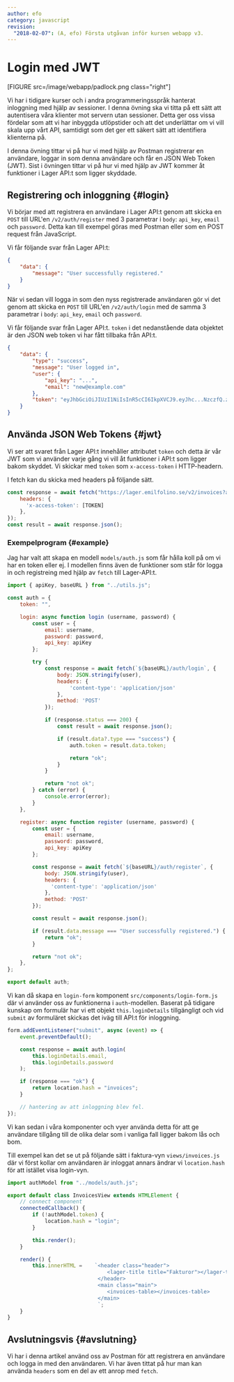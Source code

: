 ```yaml
---
author: efo
category: javascript
revision:
  "2018-02-07": (A, efo) Första utgåvan inför kursen webapp v3.
---
```

Login med JWT
==================================

[FIGURE src=/image/webapp/padlock.png class="right"]

Vi har i tidigare kurser och i andra programmeringsspråk hanterat inloggning med hjälp av sessioner. I denna övning ska vi titta på ett sätt att autentisera våra klienter mot servern utan sessioner. Detta ger oss vissa fördelar som att vi har inbyggda utlöpstider och att det underlättar om vi vill skala upp vårt API, samtidigt som det ger ett säkert sätt att identifiera klienterna på.

I denna övning tittar vi på hur vi med hjälp av Postman registrerar en användare, loggar in som denna användare och får en JSON Web Token (JWT). Sist i övningen tittar vi på hur vi med hjälp av JWT kommer åt funktioner i Lager API:t som ligger skyddade.



<!--more-->



Registrering och inloggning {#login}
--------------------------------------

Vi börjar med att registrera en användare i Lager API:t genom att skicka en `POST` till URL'en `/v2/auth/register` med 3 parametrar i `body`: `api_key`, `email` och `password`. Detta kan till exempel göras med Postman eller som en POST request från JavaScript.

Vi får följande svar från Lager API:t:

```json
{
    "data": {
        "message": "User successfully registered."
    }
}
```

När vi sedan vill logga in som den nyss registrerade användaren gör vi det genom att skicka en `POST` till URL'en `/v2/auth/login` med de samma 3 parametrar i `body`: `api_key`, `email` och `password`.

Vi får följande svar från Lager API:t. `token` i det nedanstående data objektet är den JSON web token vi har fått tillbaka från API:t.

```json
{
    "data": {
        "type": "success",
        "message": "User logged in",
        "user": {
            "api_key": "...",
            "email": "new@example.com"
        },
        "token": "eyJhbGciOiJIUzI1NiIsInR5cCI6IkpXVCJ9.eyJhc...NzczfQ.zUUd...KHTkM"
    }
}
```



Använda JSON Web Tokens {#jwt}
--------------------------------------

Vi ser att svaret från Lager API:t innehåller attributet `token` och detta är vår JWT som vi använder varje gång vi vill åt funktioner i API:t som ligger bakom skyddet. Vi skickar med `token` som `x-access-token` i HTTP-headern.


I fetch kan du skicka med headers på följande sätt.

```javascript
const response = await fetch("https://lager.emilfolino.se/v2/invoices?api_key=[YOUR_API_KEY]", {
    headers: {
      'x-access-token': [TOKEN]
    },
});
const result = await response.json();

```



### Exempelprogram {#example}

Jag har valt att skapa en modell `models/auth.js` som får hålla koll på om vi har en token eller ej. I modellen finns även de funktioner som står för logga in och registreing med hjälp av `fetch` till Lager-API:t.

```javascript
import { apiKey, baseURL } from "../utils.js";

const auth = {
    token: "",

    login: async function login (username, password) {
        const user = {
            email: username,
            password: password,
            api_key: apiKey
        };

        try {
            const response = await fetch(`${baseURL}/auth/login`, {
                body: JSON.stringify(user),
                headers: {
                    'content-type': 'application/json'
                },
                method: 'POST'
            });

            if (response.status === 200) {
                const result = await response.json();

                if (result.data?.type === "success") {
                    auth.token = result.data.token;

                    return "ok";
                }
            }

            return "not ok";
        } catch (error) {
            console.error(error);
        }
    },

    register: async function register (username, password) {
        const user = {
            email: username,
            password: password,
            api_key: apiKey
        };

        const response = await fetch(`${baseURL}/auth/register`, {
            body: JSON.stringify(user),
            headers: {
              'content-type': 'application/json'
            },
            method: 'POST'
        });

        const result = await response.json();

        if (result.data.message === "User successfully registered.") {
            return "ok";
        }

        return "not ok";
    },
};

export default auth;
```

Vi kan då skapa en `login-form` komponent `src/components/login-form.js` där vi använder oss av funktionerna i `auth`-modellen. Baserat på tidigare kunskap om formulär har vi ett objekt `this.loginDetails` tillgängligt och vid `submit` av formuläret skickas det iväg till API:t för inloggning.

```javascript
form.addEventListener("submit", async (event) => {
    event.preventDefault();

    const response = await auth.login(
        this.loginDetails.email,
        this.loginDetails.password
    );

    if (response === "ok") {
        return location.hash = "invoices";
    }

    // hantering av att inloggning blev fel.
});
```

Vi kan sedan i våra komponenter och vyer använda detta för att ge användare tillgång till de olika delar som i vanliga fall ligger bakom lås och bom.

Till exempel kan det se ut på följande sätt i faktura-vyn `views/invoices.js` där vi först kollar om användaren är inloggat annars ändrar vi `location.hash` för att istället visa login-vyn.

```javascript
import authModel from "../models/auth.js";

export default class InvoicesView extends HTMLElement {
    // connect component
    connectedCallback() {
        if (!authModel.token) {
            location.hash = "login";
        }

        this.render();
    }

    render() {
        this.innerHTML =    `<header class="header">
                                <lager-title title="Fakturor"></lager-title>
                             </header>
                             <main class="main">
                                <invoices-table></invoices-table>
                             </main>
                             `;
    }
}
```



Avslutningsvis {#avslutning}
--------------------------------------

Vi har i denna artikel använd oss av Postman för att registrera en användare och logga in med den användaren. Vi har även tittat på hur man kan använda `headers` som en del av ett anrop med `fetch`.
